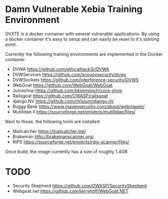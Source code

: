 # Damn Vulnerable Xebia Training Environment

DVXTE is a docker container with several vulnerable applications.
By using a docker container it's easy to setup and can easily be reset to it's starting point.

Currently the following training environments are implemented in the Docker container:
  * DVWA          https://github.com/ethicalhack3r/DVWA
  * DVWServices   https://github.com/snoopysecurity/dvws
  * DVWSockets    https://github.com/interference-security/DVWS
  * WebGoat       https://github.com/WebGoat/WebGoat
  * Juiceshop     https://github.com/bkimminich/juice-shop
  * Railsgoat     https://github.com/OWASP/railsgoat
  * django.NV     https://github.com/nVisium/django.nV
  * Buggy Bank    https://www.mavensecurity.com/about/webmaven/
  * Mutilidae II  https://sourceforge.net/projects/mutillidae/files/
  
Next to those, the following tools are installed:
  * Mailcatcher   https://mailcatcher.me/
  * Brakeman      http://brakemanscanner.org/
  * RIPS          https://sourceforge.net/projects/rips-scanner/files/

Once build, the image currently has a size of roughly 1.4GB

# TODO
  * Security Shepherd  https://github.com/OWASP/SecurityShepherd
  * Webgoat.net        https://github.com/jerryhoff/WebGoat.NET
